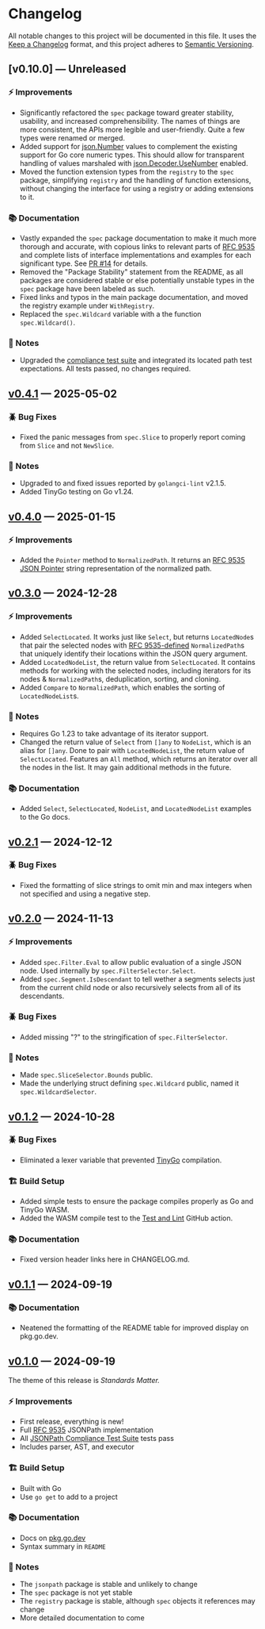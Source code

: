 # Changelog

All notable changes to this project will be documented in this file. It uses the
[Keep a Changelog] format, and this project adheres to [Semantic Versioning].

  [Keep a Changelog]: https://keepachangelog.com/en/1.1.0/
  [Semantic Versioning]: https://semver.org/spec/v2.0.0.html
    "Semantic Versioning 2.0.0"

## [v0.10.0] — Unreleased

### ⚡ Improvements

*   Significantly refactored the `spec` package toward greater stability,
    usability, and increased comprehensibility. The names of things are more
    consistent, the APIs more legible and user-friendly. Quite a few types
    were renamed or merged.
*   Added support for [json.Number] values to complement the existing support
    for Go core numeric types. This should allow for transparent handling of
    values marshaled with [json.Decoder.UseNumber] enabled.
*   Moved the function extension types from the `registry` to the `spec`
    package, simplifying `registry` and the handling of function extensions,
    without changing the interface for using a registry or adding extensions
    to it.

### 📚 Documentation

*   Vastly expanded the `spec` package documentation to make it much more
    thorough and accurate, with copious links to relevant parts of [RFC 9535]
    and complete lists of interface implementations and examples for each
    significant type. See [PR #14] for details.
*   Removed the "Package Stability" statement from the README, as all packages
    are considered stable or else potentially unstable types in the `spec`
    package have been labeled as such.
*   Fixed links and typos in the main package documentation, and moved the
    registry example under `WithRegistry`.
*   Replaced the `spec.Wildcard` variable with a the function
    `spec.Wildcard()`.

### 📔 Notes

*   Upgraded the [compliance test suite] and integrated its located path test
    expectations. All tests passed, no changes required.

  [v0.4.1]: https://github.com/theory/jsonpath/compare/v0.4.1...v0.10.0
  [json.Number]: https://pkg.go.dev/encoding/json#Number
  [json.Decoder.UseNumber]: https://pkg.go.dev/encoding/json#Decoder.UseNumber
  [PR #14]: https://github.com/theory/jsonpath/pull/14
  [compliance test suite]: https://github.com/jsonpath-standard/jsonpath-compliance-test-suite
  [RFC 9535]: https://www.rfc-editor.org/rfc/rfc9535.html
    "RFC 9535 JSONPath: Query Expressions for JSON"

## [v0.4.1] — 2025-05-02

### 🪲 Bug Fixes

*   Fixed the panic messages from `spec.Slice` to properly report coming from
    `Slice` and not `NewSlice`.

### 📔 Notes

*   Upgraded to and fixed issues reported by `golangci-lint` v2.1.5.
*   Added TinyGo testing on Go v1.24.

  [v0.4.1]: https://github.com/theory/jsonpath/compare/v0.4.0...v0.4.1

## [v0.4.0] — 2025-01-15

### ⚡ Improvements

*   Added the `Pointer` method to `NormalizedPath`. It returns an [RFC 9535
    JSON Pointer] string representation of the normalized path.

  [v0.4.0]: https://github.com/theory/jsonpath/compare/v0.3.0...v0.4.0
  [RFC 9535 JSON Pointer]: https://www.rfc-editor.org/rfc/rfc9535#name-normalized-paths

## [v0.3.0] — 2024-12-28

### ⚡ Improvements

*   Added `SelectLocated`. It works just like `Select`, but returns
    `LocatedNode`s that pair the selected nodes with [RFC 9535-defined]
    `NormalizedPath`s that uniquely identify their locations within the JSON
    query argument.
*   Added `LocatedNodeList`, the return value from `SelectLocated`. It
    contains methods for working with the selected nodes, including iterators
    for its nodes & `NormalizedPath`s, deduplication, sorting, and cloning.
*   Added `Compare` to `NormalizedPath`, which enables the sorting of
    `LocatedNodeList`s.

### 📔 Notes

*   Requires Go 1.23 to take advantage of its iterator support.
*   Changed the return value of `Select` from `[]any` to `NodeList`, which is
    an alias for `[]any`. Done to pair with `LocatedNodeList`, the return
    value of `SelectLocated`. Features an `All` method, which returns an
    iterator over all the nodes in the list. It may gain additional methods in
    the future.

### 📚 Documentation

*   Added `Select`, `SelectLocated`, `NodeList`, and `LocatedNodeList`
    examples to the Go docs.

  [v0.3.0]: https://github.com/theory/jsonpath/compare/v0.2.1...v0.3.0
  [RFC 9535-defined]: https://www.rfc-editor.org/rfc/rfc9535#section-2.7

## [v0.2.1] — 2024-12-12

### 🪲 Bug Fixes

*   Fixed the formatting of slice strings to omit min and max integers when
    not specified and using a negative step.

  [v0.2.1]: https://github.com/theory/jsonpath/compare/v0.2.0...v0.2.1

## [v0.2.0] — 2024-11-13

### ⚡ Improvements

*   Added `spec.Filter.Eval` to allow public evaluation of a single JSON node.
    Used internally by `spec.FilterSelector.Select`.
*   Added `spec.Segment.IsDescendant` to tell wether a segments selects just
    from the current child node or also recursively selects from all of its
    descendants.

### 🪲 Bug Fixes

*   Added missing "?" to the stringification of `spec.FilterSelector`.

### 📔 Notes

*   Made `spec.SliceSelector.Bounds` public.
*   Made the underlying struct defining `spec.Wildcard` public, named it
    `spec.WildcardSelector`.

  [v0.2.0]: https://github.com/theory/jsonpath/compare/v0.1.2...v0.2.0

## [v0.1.2] — 2024-10-28

### 🪲 Bug Fixes

*   Eliminated a lexer variable that prevented [TinyGo] compilation.

### 🏗️ Build Setup

*   Added simple tests to ensure the package compiles properly as Go and
    TinyGo WASM.
*   Added the WASM compile test to the [Test and Lint] GitHub action.

  [v0.1.2]: https://github.com/theory/jsonpath/compare/v0.1.1...v0.1.2
  [TinyGo]: https://tinygo.org "TinyGo — A Go Compiler For Small Places"
  [Test and Lint]: https://github.com/theory/jsonpath/actions/workflows/ci.yml

### 📚 Documentation

*   Fixed version header links here in CHANGELOG.md.

## [v0.1.1] — 2024-09-19

### 📚 Documentation

*   Neatened the formatting of the README table for improved display on
    pkg.go.dev.

  [v0.1.1]: https://github.com/theory/jsonpath/compare/v0.1.0...v0.1.1

## [v0.1.0] — 2024-09-19

The theme of this release is *Standards Matter.*

### ⚡ Improvements

*   First release, everything is new!
*   Full [RFC 9535] JSONPath implementation
*   All [JSONPath Compliance Test Suite] tests pass
*   Includes parser, AST, and executor

### 🏗️ Build Setup

*   Built with Go
*   Use `go get` to add to a project

### 📚 Documentation

*   Docs on [pkg.go.dev]
*   Syntax summary in `README`

### 📔 Notes

*   The `jsonpath` package is stable and unlikely to change
*   The `spec` package is not yet stable
*   The `registry` package is stable, although `spec` objects it references
    may change
*   More detailed documentation to come

  [v0.1.0]: https://github.com/theory/jsonpath/compare/a7279e6...v0.1.0
  [RFC 9535]: https://www.rfc-editor.org/rfc/rfc9535.html
    "RFC 9535 JSONPath: Query Expressions for JSON"
  [JSONPath Compliance Test Suite]: https://github.com/jsonpath-standard/jsonpath-compliance-test-suite
    "A Compliance Test Suite for the RFC 9535 JSONPath Standard"
  [pkg.go.dev]: https://pkg.go.dev/github.com/theory/jsonpath
